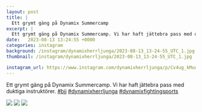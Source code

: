 ```yaml
---
layout: post
title: |
  Ett grymt gäng på Dynamix Summercamp
excerpt: |
  Ett grymt gäng på Dynamix Summercamp. Vi har haft jättebra pass med duktiga instruktörer.   
date:   2023-08-13 13:24:55 +0000
categories: instagram
background: /instagram/dynamixherrljunga/2023-08-13_13-24-55_UTC_1.jpg
thumbnail: /instagram/dynamixherrljunga/2023-08-13_13-24-55_UTC_1.jpg

instagram_url: https://www.instagram.com/dynamixherrljunga/p/Cv4ug_kMuuR
---
```

Ett grymt gäng på Dynamix Summercamp. Vi har haft jättebra pass med duktiga instruktörer. [#bjj](https://www.instagram.com/explore/tags/bjj/) [#dynamixherrljunga](https://www.instagram.com/explore/tags/dynamixherrljunga/) [#dynamixfightingsports](https://www.instagram.com/explore/tags/dynamixfightingsports/)



<img src='/www-dynamix-herrljunga/instagram/dynamixherrljunga/2023-08-13_13-24-55_UTC_1.jpg' class='img-fluid' />


<img src='/www-dynamix-herrljunga/instagram/dynamixherrljunga/2023-08-13_13-24-55_UTC_2.jpg' class='img-fluid' />


<img src='/www-dynamix-herrljunga/instagram/dynamixherrljunga/2023-08-13_13-24-55_UTC_3.jpg' class='img-fluid' />
